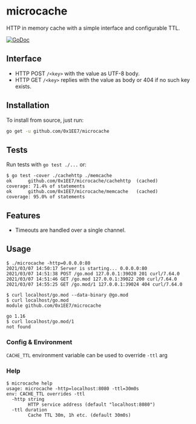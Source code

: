 # microcache

HTTP in memory cache with a simple interface and configurable TTL.

[![GoDoc](https://godoc.org/github.com/0x1EE7/microcache/acme?status.svg)](https://godoc.org/github.com/0x1EE7/microcache)

## Interface
- HTTP POST `/<key>` with the value as UTF-8 body.
- HTTP GET `/<key>` replies with the value as body or 404 if no such key exists.


## Installation
To install from source, just run:

```bash
go get -u github.com/0x1EE7/microcache
```

## Tests
Run tests with `go test ./...` or:
```
$ go test -cover ./cachehttp ./memcache
ok      github.com/0x1EE7/microcache/cachehttp  (cached)        coverage: 71.4% of statements
ok      github.com/0x1EE7/microcache/memcache   (cached)        coverage: 95.0% of statements
```
## Features

- Timeouts are handled over a single channel.

## Usage

```shellsession
$ ./microcache -http=0.0.0.0:80
2021/03/07 14:50:17 Server is starting... 0.0.0.0:80
2021/03/07 14:51:38 POST /go.mod 127.0.0.1:39020 201 curl/7.64.0
2021/03/07 14:51:46 GET /go.mod 127.0.0.1:39022 200 curl/7.64.0
2021/03/07 14:55:25 GET /go.mod/1 127.0.0.1:39024 404 curl/7.64.0

$ curl localhost/go.mod --data-binary @go.mod
$ curl localhost/go.mod
module github.com/0x1EE7/microcache

go 1.16
$ curl localhost/go.mod/1
not found
```

### Config & Environment
`CACHE_TTL` environment variable can be used to override `-ttl` arg

### Help
```shellsession
$ microcache help
usage: microcache -http=localhost:8080 -ttl=30m0s
env: CACHE_TTL overrides -ttl
  -http string
        HTTP service address (default "localhost:8080")
  -ttl duration
        Cache TTL 30m, 1h etc. (default 30m0s)
```
